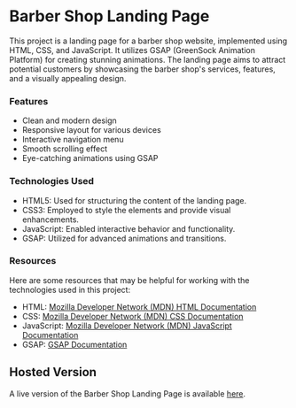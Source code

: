 # Barber Shop Landing Page

This project is a landing page for a barber shop website, implemented using HTML, CSS, and JavaScript. It utilizes GSAP (GreenSock Animation Platform) for creating stunning animations. The landing page aims to attract potential customers by showcasing the barber shop's services, features, and a visually appealing design.

### Features

- Clean and modern design
- Responsive layout for various devices
- Interactive navigation menu
- Smooth scrolling effect
- Eye-catching animations using GSAP

### Technologies Used

- HTML5: Used for structuring the content of the landing page.
- CSS3: Employed to style the elements and provide visual enhancements.
- JavaScript: Enabled interactive behavior and functionality.
- GSAP: Utilized for advanced animations and transitions.

### Resources

Here are some resources that may be helpful for working with the technologies used in this project:

- HTML: [Mozilla Developer Network (MDN) HTML Documentation](https://developer.mozilla.org/en-US/docs/Web/HTML)
- CSS: [Mozilla Developer Network (MDN) CSS Documentation](https://developer.mozilla.org/en-US/docs/Web/CSS)
- JavaScript: [Mozilla Developer Network (MDN) JavaScript Documentation](https://developer.mozilla.org/en-US/docs/Web/JavaScript)
- GSAP: [GSAP Documentation](https://greensock.com/docs/)

## Hosted Version

A live version of the Barber Shop Landing Page is available [here](https://barber-shop-landing-page.vercel.app/).


